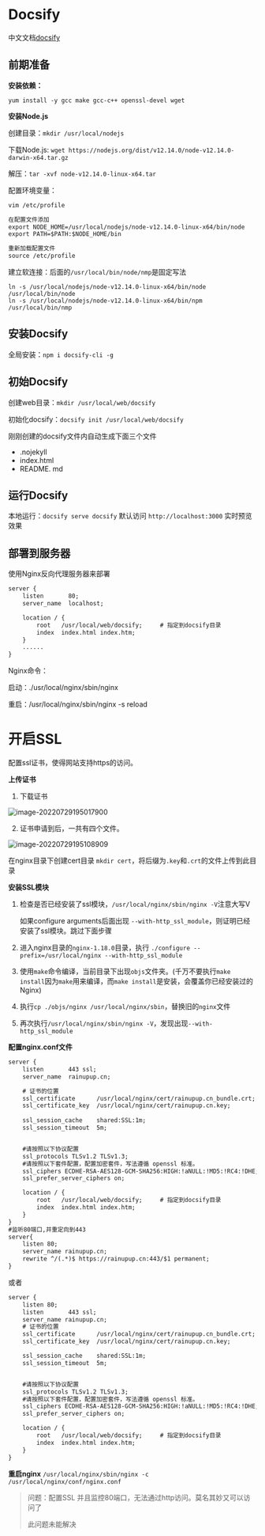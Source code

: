 # Docsify

中文文档[docsify](https://docsify.js.org/#/zh-cn/)

## 前期准备

**安装依赖：**

````
yum install -y gcc make gcc-c++ openssl-devel wget
````



**安装Node.js**

创建目录：`mkdir /usr/local/nodejs`

下载Node.js: `wget https://nodejs.org/dist/v12.14.0/node-v12.14.0-darwin-x64.tar.gz`

解压：`tar -xvf node-v12.14.0-linux-x64.tar`

配置环境变量：

````txt
vim /etc/profile

在配置文件添加
export NODE_HOME=/usr/local/nodejs/node-v12.14.0-linux-x64/bin/node
export PATH=$PATH:$NODE_HOME/bin

重新加载配置文件
source /etc/profile
````

建立软连接：后面的`/usr/local/bin/node/nmp`是固定写法

````
ln -s /usr/local/nodejs/node-v12.14.0-linux-x64/bin/node /usr/local/bin/node
ln -s /usr/local/nodejs/node-v12.14.0-linux-x64/bin/npm /usr/local/bin/nmp
````



## 安装Docsify

全局安装：`npm i docsify-cli -g`



## 初始Docsify

创建web目录：`mkdir /usr/local/web/docsify`

初始化docsify：`docsify init /usr/local/web/docsify` 

刚刚创建的docsify文件内自动生成下面三个文件

* .nojekyll
* index.html
* README. md



## 运行Docsify

本地运行：`docsify serve docsify`  默认访问 `http://localhost:3000` 实时预览效果



## 部署到服务器

使用Nginx反向代理服务器来部署

````txt
server {
    listen       80;
    server_name  localhost;

    location / {
        root   /usr/local/web/docsify;     # 指定到docsify目录
        index  index.html index.htm;
    }
    ...... 
}
````



Nginx命令：

启动：./usr/local/nginx/sbin/nginx

重启：/usr/local/nginx/sbin/nginx -s reload





# 开启SSL

配置ssl证书，使得网站支持https的访问。

**上传证书**

1. 下载证书

![image-20220729195017900](博客.assets/image-20220729195017900.png)

2. 证书申请到后，一共有四个文件。

![image-20220729195108909](博客.assets/image-20220729195108909.png)

在nginx目录下创建cert目录 `mkdir cert`，将后缀为`.key`和`.crt`的文件上传到此目录



**安装SSL模块**

1. 检查是否已经安装了ssl模块，`/usr/local/nginx/sbin/nginx -V`注意大写V

   如果configure arguments后面出现 `--with-http_ssl_module`，则证明已经安装了ssl模块。跳过下面步骤

2. 进入nginx目录的`nginx-1.18.0`目录，执行 `./configure --prefix=/usr/local/nginx --with-http_ssl_module`

3. 使用`make`命令编译，当前目录下出现`objs`文件夹。(千万不要执行`make install`因为`make`用来编译，而`make install`是安装，会覆盖你已经安装过的Nginx)

4. 执行`cp ./objs/nginx /usr/local/nginx/sbin`，替换旧的`nginx`文件

5. 再次执行`/usr/local/nginx/sbin/nginx -V`，发现出现`--with-http_ssl_module`



**配置nginx.conf文件**

````txt
server {
    listen       443 ssl;
    server_name  rainupup.cn;

    # 证书的位置
    ssl_certificate      /usr/local/nginx/cert/rainupup.cn_bundle.crt;
    ssl_certificate_key  /usr/local/nginx/cert/rainupup.cn.key;
	
    ssl_session_cache    shared:SSL:1m;
    ssl_session_timeout  5m;


    #请按照以下协议配置
    ssl_protocols TLSv1.2 TLSv1.3;
    #请按照以下套件配置，配置加密套件，写法遵循 openssl 标准。
    ssl_ciphers ECDHE-RSA-AES128-GCM-SHA256:HIGH:!aNULL:!MD5:!RC4:!DHE;
    ssl_prefer_server_ciphers on;

    location / {
        root   /usr/local/web/docsify;     # 指定到docsify目录
        index  index.html index.htm;
    }
}
#监听80端口,并重定向到443
server{
    listen 80;
    server_name rainupup.cn;
    rewrite ^/(.*)$ https://rainupup.cn:443/$1 permanent;
}
````

或者

````txt
server {
	listen 80;
    listen       443 ssl;
    server_name rainupup.cn;
    # 证书的位置
    ssl_certificate      /usr/local/nginx/cert/rainupup.cn_bundle.crt;
    ssl_certificate_key  /usr/local/nginx/cert/rainupup.cn.key;

    ssl_session_cache    shared:SSL:1m;
    ssl_session_timeout  5m;


    #请按照以下协议配置
    ssl_protocols TLSv1.2 TLSv1.3;
    #请按照以下套件配置，配置加密套件，写法遵循 openssl 标准。
    ssl_ciphers ECDHE-RSA-AES128-GCM-SHA256:HIGH:!aNULL:!MD5:!RC4:!DHE;
    ssl_prefer_server_ciphers on;

    location / {
        root   /usr/local/web/docsify;     # 指定到docsify目录
        index  index.html index.htm;
    }
}
````

**重启nginx** `/usr/local/nginx/sbin/nginx -c /usr/local/nginx/conf/nginx.conf`



> 问题：配置SSL 并且监控80端口，无法通过http访问。莫名其妙又可以访问了
>
> 此问题未能解决
